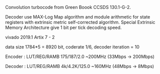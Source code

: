 Convolution turbocode from Green Boook CCSDS 130.1-G-2. 

Decoder use MAX-Log Map algorithm and module arithmetic for state registers with extrinsic metric self-corrected algorithm.
Special Extrinsic Memory Architecture give 1 bit per tick decoding speed.


vivado 2019.1 Artix 7 - 2 

data size 1784*5 = 8920 bit, coderate 1/6, decoder iteration = 10

Encoder 	: LUT/REG/RAMB 	175/187/2.0	~200MHz (33Mbps -> 200Mbps) 

Decoder 	: LUT/REG/RAMB 	4k/4.2K/125.0 	~160MHz (48Mbps -> 8Mbps) 
